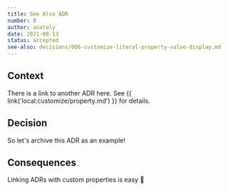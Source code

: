 ```yaml
---
title: See Also ADR
number: 8
author: anatoly
date: 2021-08-13
status: accepted
see-also: decisions/006-customize-literal-property-value-display.md
---
```


## Context

There is a link to another ADR here. See {{ link('local:customize/property.md') }} for details. 

## Decision

So let's archive this ADR as an example!

## Consequences

Linking ADRs with custom properties is easy 🙂
